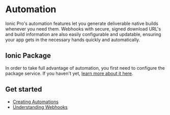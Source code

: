 # Automation

Ionic Pro's automation features let you generate deliverable native builds whenever you need them. Webhooks with secure, signed download URL's and build information are also easily configurable and updatable, ensuring your app gets in the necessary hands quickly and automatically.


## Ionic Package

In order to take full advantage of automation, you first need to configure the package service.  If you haven't yet, [learn more about it here](/docs/pro/package/intro).

## Get started

* [Creating Automations](/docs/pro/automation/create)
* [Understanding Webhooks](/docs/pro/automation/webhooks)
